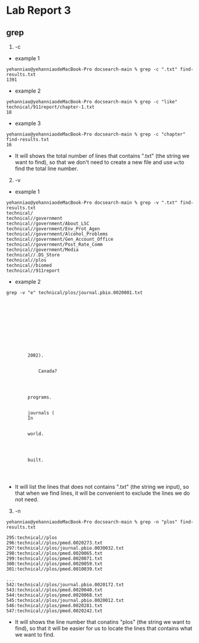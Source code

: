 # Lab Report 3 
## grep
1) -c
- example 1
```
yehanniao@yehanniaodeMacBook-Pro docsearch-main % grep -c ".txt" find-results.txt
1391
```
- example 2
```
yehanniao@yehanniaodeMacBook-Pro docsearch-main % grep -c "like" technical/911report/chapter-1.txt
18
```
- example 3
```
yehanniao@yehanniaodeMacBook-Pro docsearch-main % grep -c "chapter" find-results.txt  
16
```
- It will shows the total number of lines that contains ".txt" (the string we want to find), so that we don't need to create a new file and use `wc`to find the total line number.

2) -v
- example 1
```
yehanniao@yehanniaodeMacBook-Pro docsearch-main % grep -v ".txt" find-results.txt
technical/
technical//government
technical//government/About_LSC
technical//government/Env_Prot_Agen
technical//government/Alcohol_Problems
technical//government/Gen_Account_Office
technical//government/Post_Rate_Comm
technical//government/Media
technical//.DS_Store
technical//plos
technical//biomed
technical//911report
```
- example 2
```
grep -v "e" technical/plos/journal.pbio.0020001.txt

  
    
      
        
        
          
          
        
      
      
        2002).
        
          
            Canada?
          
        
      
      
        programs.
      
      
        journals (
        In 
      
      
        world.
        
          
          
        
        built.
      
    
  
```
- It will list the lines that does not contains ".txt" (the string we input), so that when we find lines, it will be convenient to exclude the lines we do not need.

3) -n
```
yehanniao@yehanniaodeMacBook-Pro docsearch-main % grep -n "plos" find-results.txt
```
```
295:technical//plos
296:technical//plos/pmed.0020273.txt
297:technical//plos/journal.pbio.0030032.txt
298:technical//plos/pmed.0020065.txt
299:technical//plos/pmed.0020071.txt
300:technical//plos/pmed.0020059.txt
301:technical//plos/pmed.0010039.txt

...
542:technical//plos/journal.pbio.0020172.txt
543:technical//plos/pmed.0020040.txt
544:technical//plos/pmed.0020068.txt
545:technical//plos/journal.pbio.0020012.txt
546:technical//plos/pmed.0020281.txt
547:technical//plos/pmed.0020242.txt
```
- It will shows the line number that conatins "plos" (the string we want to find), so that it will be easier for us to locate the lines that contains what we want to find.

